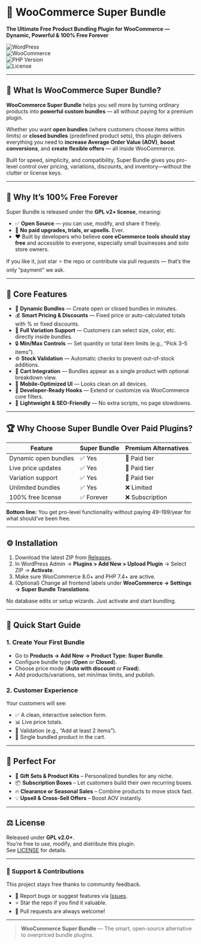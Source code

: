 # 🧩 WooCommerce Super Bundle  
**The Ultimate Free Product Bundling Plugin for WooCommerce — Dynamic, Powerful & 100% Free Forever**

![WordPress](https://img.shields.io/badge/WordPress-6.0%2B-orange.svg)  
![WooCommerce](https://img.shields.io/badge/Tested%20with-WooCommerce%208.0%2B-green.svg)  
![PHP Version](https://img.shields.io/badge/PHP-7.4%2B-blue.svg)  
![License](https://img.shields.io/badge/License-GPL%20v2%2B-red.svg)

---

## 🚀 What Is WooCommerce Super Bundle?

**WooCommerce Super Bundle** helps you sell more by turning ordinary products into **powerful custom bundles** — all without paying for a premium plugin.  

Whether you want **open bundles** (where customers choose items within limits) or **closed bundles** (predefined product sets), this plugin delivers everything you need to **increase Average Order Value (AOV)**, **boost conversions**, and **create flexible offers** — all inside WooCommerce.

Built for speed, simplicity, and compatibility, Super Bundle gives you pro-level control over pricing, variations, discounts, and inventory—without the clutter or license keys.

---

## 💸 Why It’s 100% Free Forever

Super Bundle is released under the **GPL v2+ license**, meaning:
- ✅ **Open Source** — you can use, modify, and share it freely.  
- 🚫 **No paid upgrades, trials, or upsells.** Ever.  
- ❤️ Built by developers who believe **core eCommerce tools should stay free** and accessible to everyone, especially small businesses and solo store owners.

If you like it, just star ⭐ the repo or contribute via pull requests — that’s the only “payment” we ask.

---

## 🔑 Core Features

- 🧱 **Dynamic Bundles** — Create open or closed bundles in minutes.  
- 💰 **Smart Pricing & Discounts** — Fixed price or auto-calculated totals with % or fixed discounts.  
- 🎨 **Full Variation Support** — Customers can select size, color, etc. directly inside bundles.  
- 🔒 **Min/Max Controls** — Set quantity or total item limits (e.g., “Pick 3–5 items”).  
- ⚙️ **Stock Validation** — Automatic checks to prevent out-of-stock additions.  
- 🛒 **Cart Integration** — Bundles appear as a single product with optional breakdown view.  
- 📱 **Mobile-Optimized UI** — Looks clean on all devices.  
- 🧩 **Developer-Ready Hooks** — Extend or customize via WooCommerce core filters.  
- 🚀 **Lightweight & SEO-Friendly** — No extra scripts, no page slowdowns.

---

## 🏆 Why Choose Super Bundle Over Paid Plugins?

| Feature | Super Bundle | Premium Alternatives |
|----------|---------------|----------------------|
| Dynamic open bundles | ✅ Yes | 💸 Paid tier |
| Live price updates | ✅ Yes | 💸 Paid tier |
| Variation support | ✅ Yes | 💸 Paid tier |
| Unlimited bundles | ✅ Yes | ❌ Limited |
| 100% free license | ✅ Forever | ❌ Subscription |

**Bottom line:** You get pro-level functionality without paying $49–$199/year for what should’ve been free.

---

## ⚙️ Installation

1. Download the latest ZIP from [Releases](https://github.com/Finland93/WooCommerce-Super-Bundle/releases).  
2. In WordPress Admin → **Plugins > Add New > Upload Plugin** → Select ZIP → **Activate**.  
3. Make sure WooCommerce 8.0+ and PHP 7.4+ are active.  
4. (Optional) Change all frontend labels under **WooCommerce → Settings → Super Bundle Translations**.

No database edits or setup wizards. Just activate and start bundling.

---

## 🚀 Quick Start Guide

### 1. Create Your First Bundle

- Go to **Products → Add New → Product Type: Super Bundle**.  
- Configure bundle type (**Open** or **Closed**).  
- Choose price mode (**Auto with discount** or **Fixed**).  
- Add products/variations, set min/max limits, and publish.

### 2. Customer Experience

Your customers will see:
- ✅ A clean, interactive selection form.  
- 📊 Live price totals.  
- 🧮 Validation (e.g., “Add at least 2 items”).  
- 🛒 Single bundled product in the cart.

---

## 💼 Perfect For

- 🧴 **Gift Sets & Product Kits** – Personalized bundles for any niche.  
- 📦 **Subscription Boxes** – Let customers build their own recurring boxes.  
- 🔥 **Clearance or Seasonal Sales** – Combine products to move stock fast.  
- 💡 **Upsell & Cross-Sell Offers** – Boost AOV instantly.

---

## ⚖️ License

Released under **GPL v2.0+**.  
You’re free to use, modify, and distribute this plugin.  
See [LICENSE](LICENSE) for details.

---

### 💬 Support & Contributions

This project stays free thanks to community feedback.  
- 🐞 Report bugs or suggest features via [Issues](https://github.com/Finland93/WooCommerce-Super-Bundle/issues).  
- ⭐ Star the repo if you find it valuable.  
- 🤝 Pull requests are always welcome!

---

> **WooCommerce Super Bundle** — The smart, open-source alternative to overpriced bundle plugins.
